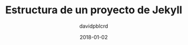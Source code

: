 ---
title: "Estructura de un proyecto de Jekyll"
layout: external_post
date: 2018-01-02
projects: false
hidden: false # don't count this post in blog pagination
category: blog
author: davidpblcrd
externalLink: https://clouding.io/kb/estructura-de-un-proyecto-de-jekyll/
---